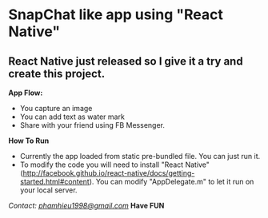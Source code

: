 SnapChat like app using "React Native"
==============

React Native just released so I give it a try and create this project. 
--------------

**App Flow:**
- You capture an image
- You can add text as water mark
- Share with your friend using FB Messenger.

**How To Run**
- Currently the app loaded from static pre-bundled file. You can just run it.
- To modify the code you will need to install "React Native" (http://facebook.github.io/react-native/docs/getting-started.html#content). You can modify "AppDelegate.m" to let it run on your local server.

*Contact: phamhieu1998@gmail.com*
**Have FUN**